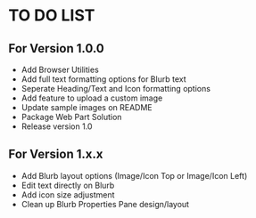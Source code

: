 # TO DO LIST

## For Version 1.0.0
- Add Browser Utilities
- Add full text formatting options for Blurb text
- Seperate Heading/Text and Icon formatting options
- Add feature to upload a custom image
- Update sample images on README
- Package Web Part Solution
- Release version 1.0

## For Version 1.x.x
- Add Blurb layout options (Image/Icon Top or Image/Icon Left)
- Edit text directly on Blurb
- Add icon size adjustment
- Clean up Blurb Properties Pane design/layout